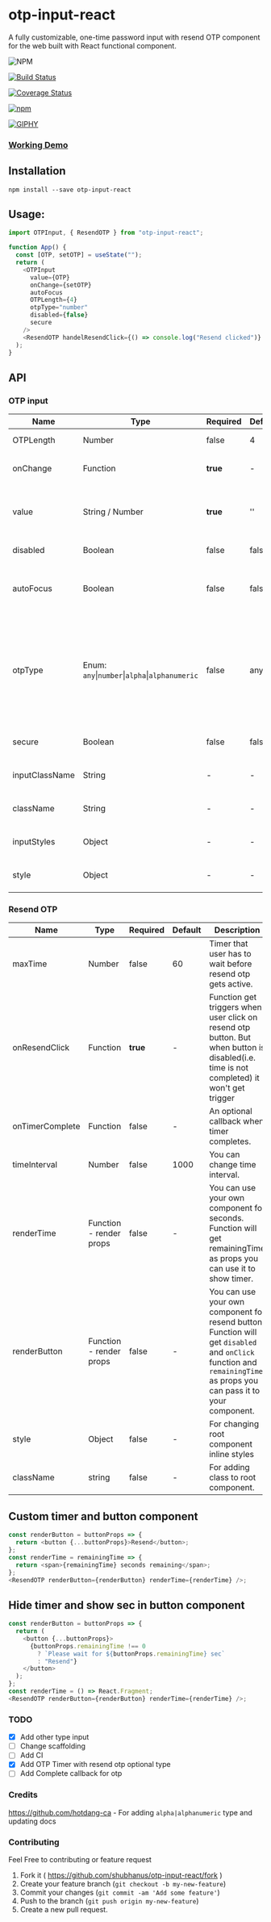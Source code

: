 # otp-input-react

A fully customizable, one-time password input with resend OTP component for the web built with React functional component.

![NPM](https://img.shields.io/npm/l/otp-input-react?style=flat-square)

[![Build Status](https://travis-ci.org/shubhanus/otp-input-react.svg?branch=master)](https://travis-ci.org/shubhanus/otp-input-react)

[![Coverage Status](https://coveralls.io/repos/github/shubhanus/otp-input-react/badge.svg?branch=master)](https://coveralls.io/github/shubhanus/otp-input-react?branch=master)

[![npm](https://img.shields.io/npm/v/otp-input-react?style=flat-square)](https://badge.fury.io/js/otp-input-react)

[![GIPHY](https://media.giphy.com/media/kbbmyfMT282BIPe8Yq/giphy.gif)](https://shubhanus.github.io/otp-input-react/)

### [Working Demo](https://shubhanus.github.io/otp-input-react/)

## Installation

```
npm install --save otp-input-react
```

## Usage:

```javascript
import OTPInput, { ResendOTP } from "otp-input-react";

function App() {
  const [OTP, setOTP] = useState("");
  return (
    <OTPInput
      value={OTP}
      onChange={setOTP}
      autoFocus
      OTPLength={4}
      otpType="number"
      disabled={false}
      secure
    />
    <ResendOTP handelResendClick={() => console.log("Resend clicked")} />
  );
}
```

## API

### OTP input

| Name           | Type                                           | Required | Default | Description                                                                                                                  | Status  |
| -------------- | ---------------------------------------------- | -------- | ------- | ---------------------------------------------------------------------------------------------------------------------------- | ------- |
| OTPLength      | Number                                         | false    | 4       | Number of input boxes.                                                                                                       | Working |
| onChange       | Function                                       | **true** | -       | Returns OTP code typed in inputs.                                                                                            | Working |
| value          | String / Number                                | **true** | ''      | The value of the otp passed into the component.                                                                              | Working |
| disabled       | Boolean                                        | false    | false   | Disables all the inputs.                                                                                                     | Working |
| autoFocus      | Boolean                                        | false    | false   | Auto focuses input on initial page load.                                                                                     | Working |
| otpType        | Enum: `any`\|`number`\|`alpha`\|`alphanumeric` | false    | any     | `any` - allows any value. `number` - allow only numbers. `alpha` - allows only `a-zA-Z`. `alphanumeric` - allows `0-9a-zA-z` | Working |
| secure         | Boolean                                        | false    | false   | Change input type to password.                                                                                               | Working |
| inputClassName | String                                         | -        | -       | Class for root element.                                                                                                      | Working |
| className      | String                                         | -        | -       | Class for root element.                                                                                                      | Working |
| inputStyles    | Object                                         | -        | -       | Styles for input element.                                                                                                    | Working |
| style          | Object                                         | -        | -       | Styles for root element.                                                                                                     | Working |

### Resend OTP

| Name            | Type                    | Required | Default | Description                                                                                                                                                           | Status  |
| --------------- | ----------------------- | -------- | ------- | --------------------------------------------------------------------------------------------------------------------------------------------------------------------- | ------- |
| maxTime         | Number                  | false    | 60      | Timer that user has to wait before resend otp gets active.                                                                                                            | Working |
| onResendClick   | Function                | **true** | -       | Function get triggers when user click on resend otp button. But when button is disabled(i.e. time is not completed) it won't get trigger                              | Working |
| onTimerComplete | Function                | false    | -       | An optional callback when timer completes.                                                                                                                            | Working |
| timeInterval    | Number                  | false    | 1000    | You can change time interval.                                                                                                                                         | Working |
| renderTime      | Function - render props | false    | -       | You can use your own component for seconds. Function will get remainingTime as props you can use it to show timer.                                                    | Working |
| renderButton    | Function - render props | false    | -       | You can use your own component for resend button. Function will get `disabled` and `onClick` function and `remainingTime` as props you can pass it to your component. | Working |
| style           | Object                  | false    | -       | For changing root component inline styles                                                                                                                             | Working |
| className       | string                  | false    | -       | For adding class to root component.                                                                                                                                   | Working |

## Custom timer and button component

```javascript
const renderButton = buttonProps => {
  return <button {...buttonProps}>Resend</button>;
};
const renderTime = remainingTime => {
  return <span>{remainingTime} seconds remaining</span>;
};
<ResendOTP renderButton={renderButton} renderTime={renderTime} />;
```

## Hide timer and show sec in button component

```javascript
const renderButton = buttonProps => {
  return (
    <button {...buttonProps}>
      {buttonProps.remainingTime !== 0
        ? `Please wait for ${buttonProps.remainingTime} sec`
        : "Resend"}
    </button>
  );
};
const renderTime = () => React.Fragment;
<ResendOTP renderButton={renderButton} renderTime={renderTime} />;
```

### TODO

- [x] Add other type input
- [ ] Change scaffolding
- [ ] Add CI
- [x] Add OTP Timer with resend otp optional type
- [ ] Add Complete callback for otp

### Credits

https://github.com/hotdang-ca - For adding `alpha|alphanumeric` type and updating docs

### Contributing

Feel Free to contributing or feature request

1. Fork it ( https://github.com/shubhanus/otp-input-react/fork )
2. Create your feature branch (`git checkout -b my-new-feature`)
3. Commit your changes (`git commit -am 'Add some feature'`)
4. Push to the branch (`git push origin my-new-feature`)
5. Create a new pull request.
